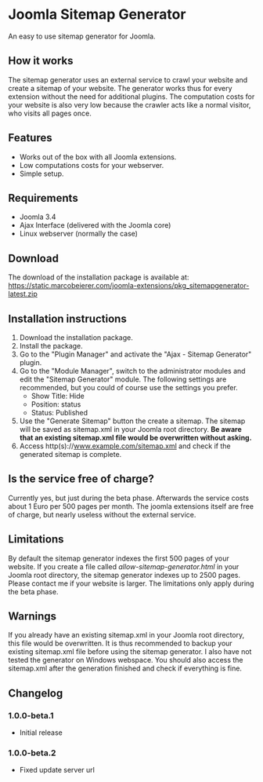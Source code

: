 # Joomla Sitemap Generator
An easy to use sitemap generator for Joomla.

## How it works
The sitemap generator uses an external service to crawl your website and create a sitemap of your website. The generator works thus for every extension without the need for additional plugins. The computation costs for your website is also very low because the crawler acts like a normal visitor, who visits all pages once.

## Features
- Works out of the box with all Joomla extensions.
- Low computations costs for your webserver.
- Simple setup.

## Requirements
- Joomla 3.4
- Ajax Interface (delivered with the Joomla core)
- Linux webserver (normally the case)

## Download
The download of the installation package is available at:
https://static.marcobeierer.com/joomla-extensions/pkg_sitemapgenerator-latest.zip

## Installation instructions
1. Download the installation package.
2. Install the package.
3. Go to the "Plugin Manager" and activate the "Ajax - Sitemap Generator" plugin.
4. Go to the "Module Manager", switch to the administrator modules and edit the "Sitemap Generator" module. The following settings are recommended, but you could of course use the settings you prefer.
	- Show Title: Hide
	- Position: status
	- Status: Published
5. Use the "Generate Sitemap" button the create a sitemap. The sitemap will be saved as sitemap.xml in your Joomla root directory. **Be aware that an existing sitemap.xml file would be overwritten without asking.**
6. Access http(s)://www.example.com/sitemap.xml and check if the generated sitemap is complete.

## Is the service free of charge?
Currently yes, but just during the beta phase. Afterwards the service costs about 1 Euro per 500 pages per month. The joomla extensions itself are free of charge, but nearly useless without the external service.

## Limitations
By default the sitemap generator indexes the first 500 pages of your website. If you create a file called *allow-sitemap-generator.html* in your Joomla root directory, the sitemap generator indexes up to 2500 pages. Please contact me if your website is larger. The limitations only apply during the beta phase.

## Warnings
If you already have an existing sitemap.xml in your Joomla root directory, this file would be overwritten. It is thus recommended to backup your existing sitemap.xml file before using the sitemap generator. I also have not tested the generator on Windows webspace. You should also access the sitemap.xml after the generation finished and check if everything is fine.

## Changelog

### 1.0.0-beta.1
- Initial release

### 1.0.0-beta.2
- Fixed update server url
